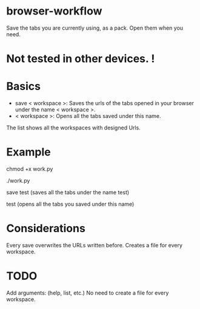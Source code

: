# browser-workflow
Save the tabs you are currently using, as a pack. Open them when you need.

# Not tested in other devices. !

# Basics
- save < workspace >: Saves the urls of the tabs opened in your browser under the name < workspace >.
- < workspace >: Opens all the tabs saved under this name.
  
The list shows all the workspaces with designed Urls.
  
# Example
chmod +x work.py

./work.py

save test (saves all the tabs under the name test)

test (opens all the tabs you saved under this name)
 
# Considerations
Every save overwrites the URLs written before.
Creates a file for every workspace.
 
# TODO 
Add arguments: (help, list, etc.)
No need to create a file for every workspace.
